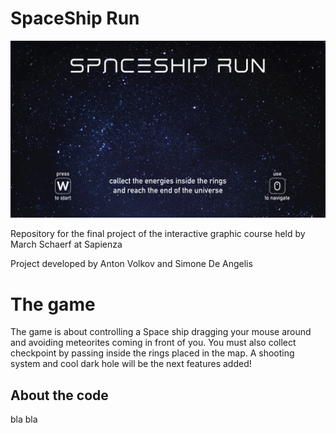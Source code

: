 # SpaceShip Run

![alt text](https://github.com/Ilsommo97/SpaceshipRun/blob/master/resources/html_imgs/spaceship_run.png "Spaceship screen")


Repository for the final project of the interactive graphic course held by March Schaerf at Sapienza

Project developed by Anton Volkov and Simone De Angelis

# The game

The game is about controlling a Space ship dragging your mouse around and avoiding meteorites coming in front of you. You must also collect checkpoint by passing inside the rings placed in the map. A shooting system and cool dark hole will be the next features added!

## About the code

bla bla
